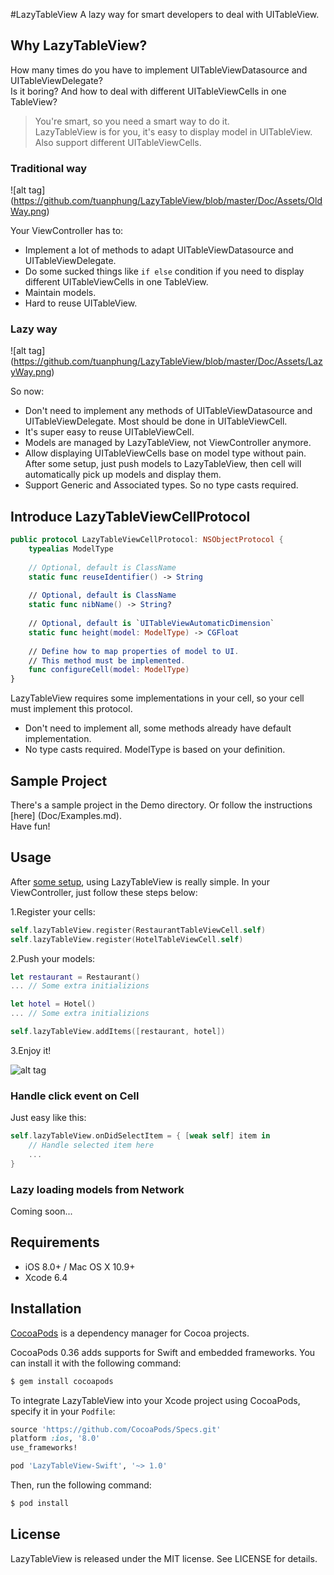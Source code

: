 #LazyTableView
A lazy way for smart developers to deal with UITableView.

Why LazyTableView?
--------------
How many times do you have to implement UITableViewDatasource and UITableViewDelegate?<br />
Is it boring? And how to deal with different UITableViewCells in one TableView?

> You're smart, so you need a smart way to do it.<br />
LazyTableView is for you, it's easy to display model in UITableView. Also support different UITableViewCells.

### Traditional way
![alt tag] (https://github.com/tuanphung/LazyTableView/blob/master/Doc/Assets/OldWay.png)

Your ViewController has to:
- Implement a lot of methods to adapt UITableViewDatasource and UITableViewDelegate.
- Do some sucked things like `if else` condition if you need to display different UITableViewCells in one TableView.
- Maintain models.
- Hard to reuse UITableView.

### Lazy way
![alt tag] (https://github.com/tuanphung/LazyTableView/blob/master/Doc/Assets/LazyWay.png)

So now:
- Don't need to implement any methods of UITableViewDatasource and UITableViewDelegate. Most should be done in UITableViewCell.
- It's super easy to reuse UITableViewCell.
- Models are managed by LazyTableView, not ViewController anymore.
- Allow displaying UITableViewCells base on model type without pain. After some setup, just push models to LazyTableView, then cell will automatically pick up models and display them.
- Support Generic and Associated types. So no type casts required.

Introduce LazyTableViewCellProtocol
--------------
```swift
public protocol LazyTableViewCellProtocol: NSObjectProtocol {
    typealias ModelType
    
    // Optional, default is ClassName
    static func reuseIdentifier() -> String
    
    // Optional, default is ClassName
    static func nibName() -> String?
    
    // Optional, default is `UITableViewAutomaticDimension`
    static func height(model: ModelType) -> CGFloat
    
    // Define how to map properties of model to UI.
    // This method must be implemented.
    func configureCell(model: ModelType)
}
```
LazyTableView requires some implementations in your cell, so your cell must implement this protocol.<br />
* Don't need to implement all, some methods already have default implementation.
* No type casts required. ModelType is based on your definition.

Sample Project
--------------
There's a sample project in the Demo directory. Or follow the instructions [here] (Doc/Examples.md).<br />
Have fun!

Usage
--------------
After [some setup](Doc/Examples.md), using LazyTableView is really simple. In your ViewController, just follow these steps below:

1.Register your cells:
```swift
self.lazyTableView.register(RestaurantTableViewCell.self)
self.lazyTableView.register(HotelTableViewCell.self)
```
2.Push your models:
```swift
let restaurant = Restaurant()
... // Some extra initializions

let hotel = Hotel()
... // Some extra initializions

self.lazyTableView.addItems([restaurant, hotel])
```

3.Enjoy it!

![alt tag](https://github.com/tuanphung/LazyTableView/blob/master/Doc/Assets/Demo.gif)

### Handle click event on Cell
Just easy like this:
```swift
self.lazyTableView.onDidSelectItem = { [weak self] item in
    // Handle selected item here
    ...
}
```

### Lazy loading models from Network
Coming soon...

Requirements
--------------
- iOS 8.0+ / Mac OS X 10.9+
- Xcode 6.4

Installation
--------------
[CocoaPods](http://cocoapods.org) is a dependency manager for Cocoa projects.

CocoaPods 0.36 adds supports for Swift and embedded frameworks. You can install it with the following command:

```bash
$ gem install cocoapods
```
To integrate LazyTableView into your Xcode project using CocoaPods, specify it in your `Podfile`:

```ruby
source 'https://github.com/CocoaPods/Specs.git'
platform :ios, '8.0'
use_frameworks!

pod 'LazyTableView-Swift', '~> 1.0'
```

Then, run the following command:

```bash
$ pod install
```

License
--------------
LazyTableView is released under the MIT license. See LICENSE for details.
